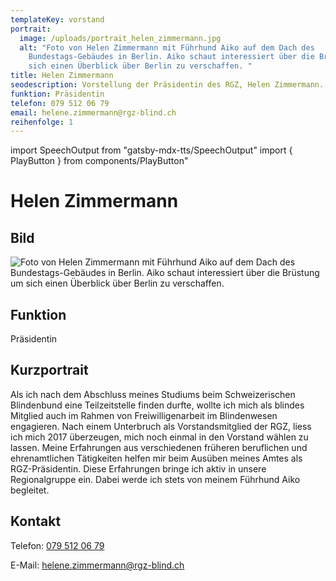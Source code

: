 ```yaml
---
templateKey: vorstand
portrait:
  image: /uploads/portrait_helen_zimmermann.jpg
  alt: "Foto von Helen Zimmermann mit Führhund Aiko auf dem Dach des
    Bundestags-Gebäudes in Berlin. Aiko schaut interessiert über die Brüstung um
    sich einen Überblick über Berlin zu verschaffen. "
title: Helen Zimmermann
seodescription: Vorstellung der Präsidentin des RGZ, Helen Zimmermann.
funktion: Präsidentin
telefon: 079 512 06 79
email: helene.zimmermann@rgz-blind.ch
reihenfolge: 1
---
```

import SpeechOutput from "gatsby-mdx-tts/SpeechOutput"
import { PlayButton } from components/PlayButton"

<SpeechOutput id="vorstand-helen-zimmermann" customPlayButton={PlayButton}>

# Helen Zimmermann

## Bild

![Foto von Helen Zimmermann mit Führhund Aiko auf dem Dach des Bundestags-Gebäudes in Berlin. Aiko schaut interessiert über die Brüstung um sich einen Überblick über Berlin zu verschaffen.](/uploads/portrait_helen_zimmermann.jpg "Bild von Helen Zimmermann")

## Funktion

Präsidentin

## Kurzportrait

Als ich nach dem Abschluss meines Studiums beim Schweizerischen Blindenbund eine Teilzeitstelle finden durfte, wollte ich mich als blindes Mitglied auch im Rahmen von Freiwilligenarbeit im Blindenwesen engagieren. Nach einem Unterbruch als Vorstandsmitglied der RGZ, liess ich mich 2017 überzeugen, mich noch einmal in den Vorstand wählen zu lassen. Meine Erfahrungen aus verschiedenen früheren beruflichen und ehrenamtlichen Tätigkeiten helfen mir beim Ausüben meines Amtes als RGZ-Präsidentin. Diese Erfahrungen bringe ich aktiv in unsere Regionalgruppe ein. Dabei werde ich stets von meinem Führhund Aiko begleitet. 

## Kontakt

Telefon: [079 512 06 79](<tel:079 512 06 79>)

E-Mail: [helene.zimmermann@rgz-blind.ch](mailto:helene.zimmermann@rgz-blind.ch)

</SpeechOutput>
